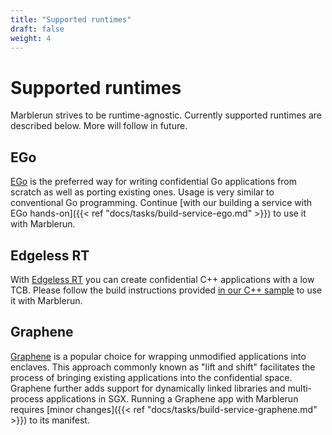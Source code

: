 ```yaml
---
title: "Supported runtimes"
draft: false
weight: 4
---
```


# Supported runtimes

Marblerun strives to be runtime-agnostic. Currently supported runtimes are described below. More will follow in future.

## EGo
[EGo](https://github.com/edgelesssys/ego) is the preferred way for writing confidential Go applications from scratch as well as porting existing ones. Usage is very similar to conventional Go programming. Continue [with our building a service with EGo hands-on]({{< ref "docs/tasks/build-service-ego.md" >}}) to use it with Marblerun.

## Edgeless RT
With [Edgeless RT](https://github.com/edgelesssys/edgelessrt) you can create confidential C++ applications with a low TCB. Please follow the build instructions provided [in our C++ sample](https://github.com/edgelesssys/marblerun/blob/master/samples/helloc%2B%2B) to use it with Marblerun.

## Graphene
[Graphene](https://grapheneproject.io/) is a popular choice for wrapping unmodified applications into enclaves.
This approach commonly known as "lift and shift" facilitates the process of bringing existing applications into the confidential space.
Graphene further adds support for dynamically linked libraries and multi-process applications in SGX.
Running a Graphene app with Marblerun requires [minor changes]({{< ref "docs/tasks/build-service-graphene.md" >}}) to its manifest.
